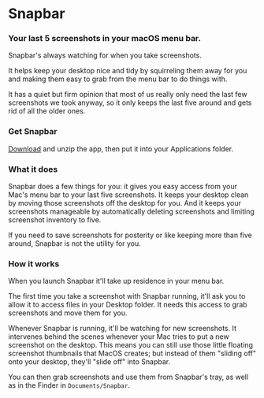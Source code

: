 # Snapbar

### Your last 5 screenshots in your macOS menu bar.

Snapbar's always watching for when you take screenshots. 

It helps keep your desktop nice and tidy by squirreling them away for you and making them easy to grab from the menu bar to do things with.

It has a quiet but firm opinion that most of us really only need the last few screenshots we took anyway, so it only keeps the last five around and gets rid of all the older ones.


### Get Snapbar

[Download](https://github.com/stakes/Snapbar/releases/download/1.0-alpha/Snapbar.zip) and unzip the app, then put it into your Applications folder.

### What it does

Snapbar does a few things for you: it gives you easy access from your Mac's menu bar to your last five screenshots. It keeps your desktop clean by moving those screenshots off the desktop for you. And it keeps your screenshots manageable by automatically deleting screenshots and limiting screenshot inventory to five. 

If you need to save screenshots for posterity or like keeping more than five around, Snapbar is not the utility for you.

### How it works

When you launch Snapbar it'll take up residence in your menu bar.

The first time you take a screenshot with Snapbar running, it'll ask you to allow it to access files in your Desktop folder. It needs this access to grab screenshots and move them for you.

Whenever Snapbar is running, it'll be watching for new screenshots. It intervenes behind the scenes whenever your Mac tries to put a new screenshot on the desktop. This means you can still use those little floating screenshot thumbnails that MacOS creates; but instead of them "sliding off" onto your desktop, they'll "slide off" into Snapbar.

You can then grab screenshots and use them from Snapbar's tray, as well as in the Finder in `Documents/Snapbar`.
